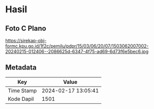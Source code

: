 # Hasil

## Foto C Plano

https://sirekap-obj-formc.kpu.go.id/1f2c/pemilu/pdpr/15/03/06/20/07/1503062007002-20240215-012406--2086625d-6347-4f75-ad69-6d73f6e5bec6.jpg


## Metadata

| Key        | Value               |
| ---------- | ------------------- |
| Time Stamp | 2024-02-17 13:05:41 |
| Kode Dapil | 1501                |



